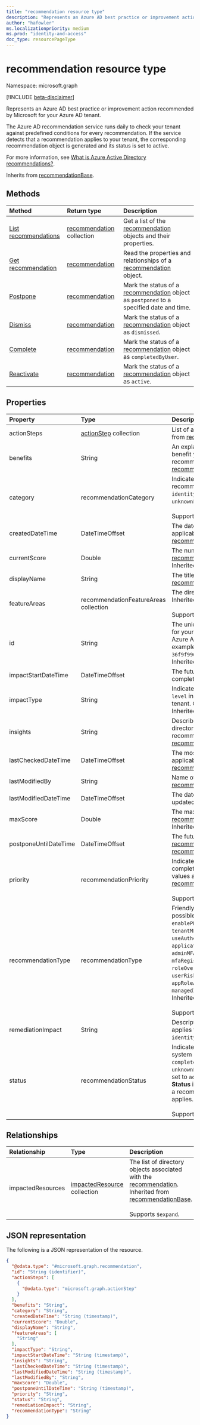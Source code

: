 ```yaml
---
title: "recommendation resource type"
description: "Represents an Azure AD best practice or improvement action recommended by Microsoft for your Azure AD tenant."
author: "hafowler"
ms.localizationpriority: medium
ms.prod: "identity-and-access"
doc_type: resourcePageType
---
```


# recommendation resource type

Namespace: microsoft.graph

[!INCLUDE [beta-disclaimer](../../includes/beta-disclaimer.md)]

Represents an Azure AD best practice or improvement action recommended by Microsoft for your Azure AD tenant.

The Azure AD recommendation service runs daily to check your tenant against predefined conditions for every recommendation. If the service detects that a recommendation applies to your tenant, the corresponding recommendation object is generated and its status is set to active.

For more information, see [What is Azure Active Directory recommendations?](https://go.microsoft.com/fwlink/?linkid=2221712).

Inherits from [recommendationBase](../resources/recommendationbase.md).

## Methods
|Method|Return type|Description|
|:---|:---|:---|
|[List recommendations](../api/directory-list-recommendation.md)|[recommendation](../resources/recommendation.md) collection|Get a list of the [recommendation](../resources/recommendation.md) objects and their properties.|
|[Get recommendation](../api/recommendation-get.md)|[recommendation](../resources/recommendation.md)|Read the properties and relationships of a [recommendation](../resources/recommendation.md) object.|
|[Postpone](../api/recommendation-postpone.md)|[recommendation](../resources/recommendation.md)|Mark the status of a [recommendation](../resources/recommendation.md) object as `postponed` to a specified date and time.|
|[Dismiss](../api/recommendation-dismiss.md)|[recommendation](../resources/recommendation.md)|Mark the status of a [recommendation](../resources/recommendation.md) object as `dismissed`.|
|[Complete](../api/recommendation-complete.md)|[recommendation](../resources/recommendation.md)|Mark the status of a [recommendation](../resources/recommendation.md) object as `completedByUser`.|
|[Reactivate](../api/recommendation-reactivate.md)|[recommendation](../resources/recommendation.md)|Mark the status of a [recommendation](../resources/recommendation.md) object as `active`.|

## Properties
|Property|Type|Description|
|:---|:---|:---|
|actionSteps|[actionStep](../resources/actionstep.md) collection|List of actions to take to complete a [recommendation](../resources/recommendation.md). Inherited from [recommendationBase](../resources/recommendationbase.md).|
|benefits|String|An explanation of why [completing the recommendation](../api/recommendation-complete.md) will benefit you. Corresponds to the *Value* section of a recommendation shown in the Azure AD portal. Inherited from [recommendationBase](../resources/recommendationbase.md).|
|category|recommendationCategory|Indicates the category of intelligent guidance that the recommendation falls under. The possible values are: `identityBestPractice`, `identitySecureScore`, `unknownFutureValue`. Inherited from [recommendationBase](../resources/recommendationbase.md). <br><br> Supports `$filter`(`eq`).|
|createdDateTime|DateTimeOffset|The date and time when the [recommendation](../resources/recommendation.md) was detected as applicable to your directory. Inherited from [recommendationBase](../resources/recommendationbase.md).|
|currentScore|Double|The number of points the tenant has attained. Only applies to [recommendations](../resources/recommendation.md) with **category** set to `identitySecureScore`. Inherited from [recommendationBase](../resources/recommendationbase.md).|
|displayName|String|The title of the [recommendation](../resources/recommendation.md). Inherited from [recommendationBase](../resources/recommendationbase.md).|
|featureAreas|recommendationFeatureAreas collection|The directory feature that the [recommendation](../resources/recommendation.md) is related to. Inherited from [recommendationBase](../resources/recommendationbase.md). <br><br> Supports `$filter`(`eq`).|
|id|String|The unique identifier for the [recommendation](../resources/recommendation.md) object generated for your tenant. This is a concatenation of your tenant ID and an Azure AD-assigned nickname for the recommendation. For example, `7918d4b5-0442-4a97-be2d-36f9f9962ece_Microsoft.Identity.IAM.Insights.ThirdPartyApps`. Inherited from [recommendationBase](../resources/recommendationbase.md).|
|impactStartDateTime|DateTimeOffset|The future date and time when a [recommendation](../resources/recommendation.md) should be completed. Inherited from [recommendationBase](../resources/recommendationbase.md).|
|impactType|String|	Indicates the scope of impact of a recommendation. `Tenant level` indicates that the recommendation impacts the whole tenant. Other possible values include `users`, `applications`. Inherited from [recommendationBase](../resources/recommendationbase.md).|
|insights|String|Describes why a recommendation uniquely applies to your directory. Corresponds to the *Description* section of a recommendation shown in the Azure AD portal. Inherited from [recommendationBase](../resources/recommendationbase.md).|
|lastCheckedDateTime|DateTimeOffset|The most recent date and time a [recommendation](../resources/recommendation.md) was deemed applicable to your directory. Inherited from [recommendationBase](../resources/recommendationbase.md).|
|lastModifiedBy|String|Name of the user who last updated the **status** of the [recommendation](../resources/recommendation.md). Inherited from [recommendationBase](../resources/recommendationbase.md).|
|lastModifiedDateTime|DateTimeOffset|	The date and time the **status** of a [recommendation](../resources/recommendation.md) was last updated. Inherited from [recommendationBase](../resources/recommendationbase.md).|
|maxScore|Double|The maximum number of points attainable. Only applies to [recommendations](../resources/recommendation.md) with **category** set to `identitySecureScore`. Inherited from [recommendationBase](../resources/recommendationbase.md).|
|postponeUntilDateTime|DateTimeOffset|The future date and time when the **status** of a postponed [recommendation](../resources/recommendation.md) will be `active` again. Inherited from [recommendationBase](../resources/recommendationbase.md).|
|priority|recommendationPriority|Indicates the time sensitivity for a [recommendation](../resources/recommendation.md) to be completed. Microsoft auto assigns this value. The possible values are: `low`, `medium`, `high`. Inherited from [recommendationBase](../resources/recommendationbase.md). Read-only. <br><br> Supports `$filter`(`eq`).|
|recommendationType|recommendationType|Friendly shortname to identify the [recommendation](../resources/recommendation.md). The possible values are: `adfsAppsMigration`, `enableDesktopSSO`, `enablePHS`, `enableProvisioning`, `switchFromPerUserMFA`, `tenantMFA`, `thirdPartyApps`, `turnOffPerUserMFA`, `useAuthenticatorApp`, `useMyApps`, `staleApps`, `staleAppCreds`, `applicationCredentialExpiry`, `servicePrincipalKeyExpiry`, `adminMFAV2`, `blockLegacyAuthentication`, `integratedApps`, `mfaRegistrationV2`, `pwagePolicyNew`, `passwordHashSync`, `oneAdmin`, `roleOverlap`, `selfServicePasswordReset`, `signinRiskPolicy`, `userRiskPolicy`, `verifyAppPublisher`, `privateLinkForAAD`, `appRoleAssignmentsGroups`, `appRoleAssignmentsUsers`, `managedIdentity`, `overprivilegedApps`, `unknownFutureValue`. Inherited from [recommendationBase](../resources/recommendationbase.md). <br><br> Supports `$filter`(`eq`).|
|remediationImpact|String|Description of the impact on users of the remediation. Only applies to [recommendations](../resources/recommendation.md) with **category** set to `identitySecureScore`. Inherited from [recommendationBase](../resources/recommendationbase.md).|
|status|recommendationStatus|	Indicates the status of the [recommendation](../resources/recommendation.md) based on user or system action. The possible values are: `active`, `completedBySystem`, `completedByUser`, `dismissed`, `postponed`, `unknownFutureValue`. By default, a recommendation's **status** is set to `active` when the recommendation is first generated. **Status** is set to `completedBySystem` when our service detects that a recommendation which was previously active no longer applies. Inherited from [recommendationBase](../resources/recommendationbase.md). <br><br> Supports `$filter`(`eq`).|

## Relationships
|Relationship|Type|Description|
|:---|:---|:---|
|impactedResources|[impactedResource](../resources/impactedresource.md) collection|The list of directory objects associated with the [recommendation](../resources/recommendation.md). Inherited from [recommendationBase](../resources/recommendationbase.md). <br><br> Supports `$expand`.|

## JSON representation
The following is a JSON representation of the resource.
<!-- {
  "blockType": "resource",
  "keyProperty": "id",
  "@odata.type": "microsoft.graph.recommendation",
  "baseType": "microsoft.graph.recommendationBase",
  "openType": false
}
-->
``` json
{
  "@odata.type": "#microsoft.graph.recommendation",
  "id": "String (identifier)",
  "actionSteps": [
    {
      "@odata.type": "microsoft.graph.actionStep"
    }
  ],
  "benefits": "String",
  "category": "String",
  "createdDateTime": "String (timestamp)",
  "currentScore": "Double",
  "displayName": "String",
  "featureAreas": [
    "String"
  ],
  "impactType": "String",
  "impactStartDateTime": "String (timestamp)",
  "insights": "String",
  "lastCheckedDateTime": "String (timestamp)",
  "lastModifiedDateTime": "String (timestamp)",
  "lastModifiedBy": "String",
  "maxScore": "Double",
  "postponeUntilDateTime": "String (timestamp)",
  "priority": "String",
  "status": "String",
  "remediationImpact": "String",
  "recommendationType": "String"
}
```

